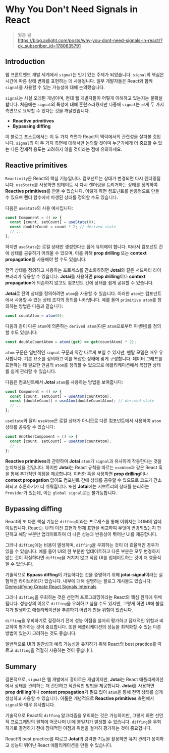 # Why You Don't Need Signals in React

> 원본 글  
> https://blog.axlight.com/posts/why-you-dont-need-signals-in-react/?ck_subscriber_id=1780635791

## Introduction

웹 프론트엔드 개발 세계에서 `signal`는 인기 있는 주제가 되었습니다. `signal`의 핵심은 시간에 따른 상태 변화를 표현하는 데 사용됩니다. 일부 개발자들은 React와 함께 `signal`를 사용할 수 있는 가능성에 대해 논의했습니다.

`signal`는 사실 오래된 개념이며, 현대 웹 개발자들이 어떻게 이해하고 있는지는 불확실합니다. 처음에는 `signal`의 특성에 대해 혼란스러웠지만 나중에 `signal`는 크게 두 가지 측면으로 요약할 수 있다는 것을 깨달았습니다.

- **Reactive primitives**
- **Bypassing diffing**

이 블로그 포스트에서는 이 두 가지 측면과 React의 맥락에서의 관련성을 살펴볼 것입니다. `signal`의 이 두 가지 측면에 대해서만 논의할 것이며 누군가에게 더 중요할 수 있는 다른 잠재적 용도는 고려하지 않을 것이라는 점에 유의하세요.

## Reactive primitives

`Reactivity`은 React의 핵심 기능입니다. 컴포넌트는 상태가 변경되면 다시 렌더링됩니다. `useState`를 사용하면 업데이트 시 다시 렌더링을 트리거하는 상태를 정의하여 **Reactive primitives**를 만들 수 있습니다. 이렇게 하면 컴포넌트를 반응형으로 만들 수 있으며 렌더 함수에서 파생된 상태를 정의할 수도 있습니다.

다음은 `useState`의 사용 예시입니다:

```typescript
const Component = () => {
  const [count, setCount] = useState(0);
  const doubleCount = count * 2; // derived state
  // ...
};
```

하지만 `useState`는 로컬 상태만 생성한다는 점에 유의해야 합니다. 따라서 컴포넌트 간에 상태를 공유하기 어려울 수 있으며, 이를 위해 **prop drilling** 또는 **context propagation**를 사용해야 할 수도 있습니다.

전역 상태를 정의하고 사용하는 프로세스를 간소화하려면 **Jotai**와 같은 서드파티 라이브러리가 유용할 수 있습니다. **Jotai**를 사용하면 **prop drilling**이나 **context propagation**에 의존하지 않고도 컴포넌트 간에 상태를 쉽게 공유할 수 있습니다.

**Jotai**로 전역 상태를 정의하려면 `atom`을 사용할 수 있습니다. 이러한 `atom`는 컴포넌트에서 사용할 수 있는 상태 조각의 정의를 나타냅니다. 예를 들어 `primitive atom`를 정의하는 방법은 다음과 같습니다:

```typescript
const countAtom = atom(0);
```

다음과 같이 다른 `atom`에 의존하는 `derived atom`(다른 `atom`으로부터 파생된)를 정의할 수도 있습니다:

```typescript
const doubleCountAtom = atom((get) => get(countAtom) * 2);
```

`atom` 구문은 일반적인 `signal` 구문과 약간 다르게 보일 수 있지만, 멘탈 모델은 매우 유사합니다. 기본 요소를 정의하고 이를 복잡한 상태에 맞게 구성합니다. 데이터 그래프를 표현하는 데 필요한 만큼의 `atom`를 정의할 수 있으므로 애플리케이션에서 복잡한 상태를 쉽게 관리할 수 있습니다.

다음은 컴포넌트에서 **Jotai** `atom`를 사용하는 방법을 보여줍니다:

```typescript
const Component = () => {
  const [count, setCount] = useAtom(countAtom);
  const [doubleCount] = useAtom(doubleCountAtom); // derived state
  // ...
};
```

`useState`와 달리 `useAtom`은 로컬 상태가 아니므로 다른 컴포넌트에서 사용하여 `atom` 상태를 공유할 수 있습니다:

```typescript
const AnotherComponent = () => {
  const [count, setCount] = useAtom(countAtom);
  // ...
};
```

**Reactive primitives**와 관련하여 **Jotai** `atom`가 `signal`과 유사하게 작동한다는 것을 눈치채셨을 것입니다. 하지만 **Jotai**는 React 규칙을 따르는 `useAtom`과 같은 React 훅을 통해 추가적인 이점을 제공합니다. 이러한 훅을 사용하면 **prop drilling**이나 **context propagation** 없이도 컴포넌트 간에 상태를 공유할 수 있으므로 코드가 간소화되고 추론하기가 더 쉬워집니다. 또한 **Jotai**에는 서브트리의 상태를 분리하는 `Provider`가 있는데, 이는 `global signal`로는 불가능합니다.

## Bypassing diffing

React의 또 다른 핵심 기능은 `diffing`이라는 프로세스를 통해 이뤄지는 DOM의 업데이트입니다. React는 UI의 이전 표현과 현재 표현을 비교하여 무엇이 변경되었는지 판단하고 해당 부분만 업데이트하여 더 나은 성능과 반응성이 뛰어난 UI를 제공합니다.

그러나 `diffing`에는 비용이 발생하며, `diffing`을 우회하는 것이 더 효율적인 경우가 있을 수 있습니다. 예를 들어 UI의 한 부분만 업데이트하고 다른 부분은 모두 변경하지 않는 것이 확실하다면 `diffing`을 거치지 않고 직접 UI를 업데이트하는 것이 더 효율적일 수 있습니다.

기술적으로 **Bypass diffing**이 가능하다는 것을 증명하기 위해 **jotai-signal**이라는 실험적인 라이브러리가 있습니다. 내부에 대해 설명하는 블로그 게시물도 있습니다: [Demystifying Create React Signals Internals](https://blog.axlight.com/posts/demystifying-create-react-signals-internals/)

그러나 `diffing`을 우회하는 것은 선언적 프로그래밍이라는 React의 핵심 원칙에 위배됩니다. 성능상의 이유로 `diffing`을 우회하고 싶을 수도 있지만, 그렇게 하면 UI에 불일치가 발생하고 애플리케이션을 추론하기 어렵게 만들 위험이 있습니다.

`diffing`을 우회하기로 결정하기 전에 성능 이점을 철저히 평가하고 잠재적인 위험과 비교하여 평가하는 것이 중요합니다. 또한 애플리케이션의 성능을 최적화할 수 있는 다른 방법이 있는지 고려하는 것도 좋습니다.

일반적으로 UI의 일관성과 예측 가능성을 유지하기 위해 React의 best practice를 따르고 `diffing`을 적절히 사용하는 것이 좋습니다.

## Summary

결론적으로, `signal`은 웹 개발에서 흥미로운 개념이지만, **Jotai**는 React 애플리케이션에서 상태를 관리하는 더 간단하고 직관적인 방법을 제공합니다. **Jotai**를 사용하면 **prop drilling**이나 **context propagation**가 필요 없이 `atom`을 통해 전역 상태를 쉽게 생성하고 사용할 수 있습니다. 아톰은 개념적으로 **Reactive primitives** 측면에서 `signal`와 매우 유사합니다.

기술적으로 React의 `diffing` 알고리즘을 우회하는 것은 가능하지만, 그렇게 하면 선언적 프로그래밍의 원칙에 어긋나며 UI에 불일치가 발생할 수 있습니다. `diffing`을 우회하기로 결정하기 전에 잠재적인 이점과 위험을 철저히 평가하는 것이 중요합니다.

React의 best practice를 따르고 **Jotai**의 강력한 기능을 활용하면 유지 관리가 용이하고 성능이 뛰어난 React 애플리케이션을 만들 수 있습니다.
